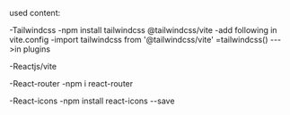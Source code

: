 used content:

  -Tailwindcss
      -npm install tailwindcss @tailwindcss/vite
      -add following in vite.config
          -import tailwindcss from '@tailwindcss/vite'
          =tailwindcss() --->in plugins

          
  -Reactjs/vite

  
  -React-router
      -npm i react-router

      
  -React-icons
    -npm install react-icons --save
